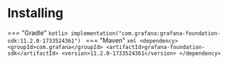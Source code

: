 # Installing

=== "Gradle"
    ```kotlin
    implementation("com.grafana:grafana-foundation-sdk:11.2.0-1733524361")
    ```
=== "Maven"
    ```xml
    <dependency>
        <groupId>com.grafana</groupId>
        <artifactId>grafana-foundation-sdk</artifactId>
        <version>11.2.0-1733524361</version>
    </dependency>
    ```

